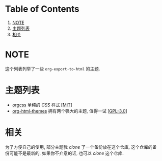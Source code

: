 
# Table of Contents

1.  [NOTE](#orgbcf476c)
2.  [主题列表](#orgd2532a8)
3.  [相关](#orgbbfa667)



<a id="orgbcf476c"></a>

# NOTE

这个列表列举了一些 `org-export-to-html` 的主题.


<a id="orgd2532a8"></a>

# 主题列表

-   [orgcss](https://github.com/gongzhitaao/orgcss) 单纯的 *CSS* 样式 [[MIT](https://opensource.org/licenses/MIT)]
-   [org-html-themes](https://github.com/fniessen/org-html-themes) 拥有两个强大的主题, 值得一试 [[GPL-3.0](https://opensource.org/licenses/GPL-3.0)]


<a id="orgbbfa667"></a>

# 相关

为了方便自己的使用, 部分主题我 *clone* 了一个备份放在这个仓库, 这个仓库的备份可能不是最新的, 
如果你不介意的话, 也可以 *clone* 这个仓库.

